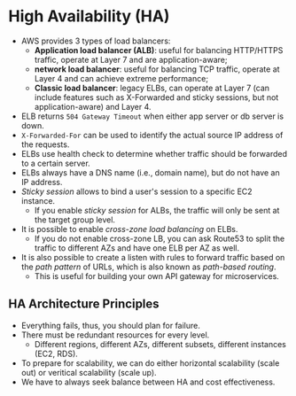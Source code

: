 # High Availability (HA)

- AWS provides 3 types of load balancers:
	- **Application load balancer (ALB)**: useful for balancing HTTP/HTTPS traffic, operate at Layer 7 and are application-aware;
	- **network load balancer**: useful for balancing TCP traffic, operate at Layer 4 and can achieve extreme performance;
	- **Classic load balancer**: legacy ELBs, can operate at Layer 7 (can include features such as X-Forwarded and sticky sessions, but not application-aware) and Layer 4.
- ELB returns `504 Gateway Timeout` when either app server or db server is down.
- `X-Forwarded-For` can be used to identify the actual source IP address of the requests.
- ELBs use health check to determine whether traffic should be forwarded to a certain server.
- ELBs always have a DNS name (i.e., domain name), but do not have an IP address.
- _Sticky session_ allows to bind a user's session to a specific EC2 instance.
	- If you enable _sticky session_ for ALBs, the traffic will only be sent at the target group level.
- It is possible to enable _cross-zone load balancing_ on ELBs.
	- If you do not enable cross-zone LB, you can ask Route53 to split the traffic to different AZs and have one ELB per AZ as well.
- It is also possible to create a listen with rules to forward traffic based on the _path pattern_ of URLs, which is also known as _path-based routing_.
	- This is useful for building your own API gateway for microservices.

## HA Architecture Principles

- Everything fails, thus, you should plan for failure.
- There must be redundant resources for every level.
	- Different regions, different AZs, different subsets, different instances (EC2, RDS).
- To prepare for scalability, we can do either horizontal scalability (scale out) or veritical scalability (scale up).
- We have to always seek balance between HA and cost effectiveness.
